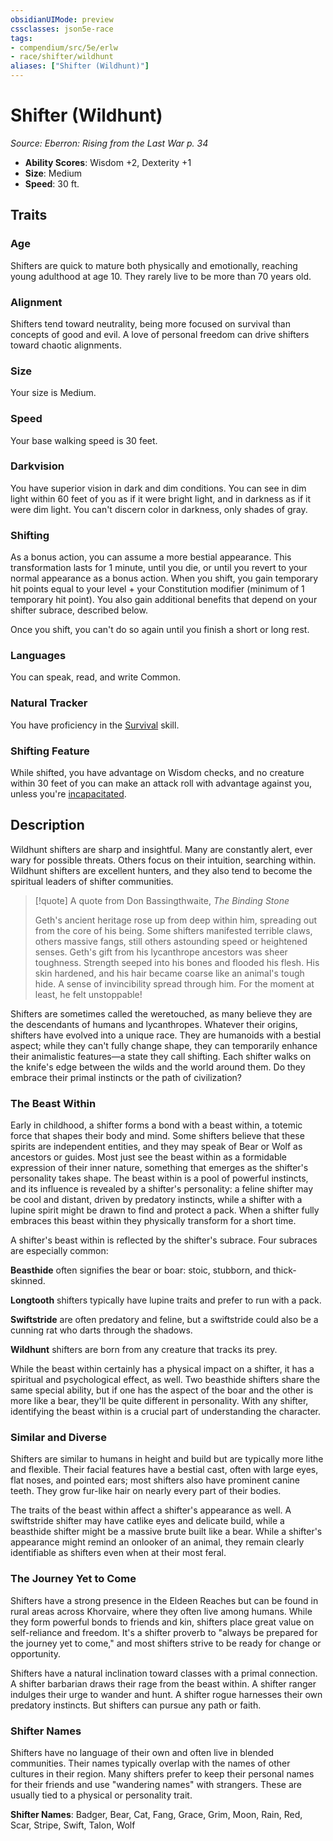 ```yaml
---
obsidianUIMode: preview
cssclasses: json5e-race
tags:
- compendium/src/5e/erlw
- race/shifter/wildhunt
aliases: ["Shifter (Wildhunt)"]
---
```

# Shifter (Wildhunt)
*Source: Eberron: Rising from the Last War p. 34*  

- **Ability Scores**: Wisdom +2, Dexterity +1
- **Size**: Medium
- **Speed**: 30 ft.

## Traits

### Age

Shifters are quick to mature both physically and emotionally, reaching young adulthood at age 10. They rarely live to be more than 70 years old.

### Alignment

Shifters tend toward neutrality, being more focused on survival than concepts of good and evil. A love of personal freedom can drive shifters toward chaotic alignments.

### Size

Your size is Medium.

### Speed

Your base walking speed is 30 feet.

### Darkvision

You have superior vision in dark and dim conditions. You can see in dim light within 60 feet of you as if it were bright light, and in darkness as if it were dim light. You can't discern color in darkness, only shades of gray.

### Shifting

As a bonus action, you can assume a more bestial appearance. This transformation lasts for 1 minute, until you die, or until you revert to your normal appearance as a bonus action. When you shift, you gain temporary hit points equal to your level + your Constitution modifier (minimum of 1 temporary hit point). You also gain additional benefits that depend on your shifter subrace, described below.

Once you shift, you can't do so again until you finish a short or long rest.

### Languages

You can speak, read, and write Common.

### Natural Tracker

You have proficiency in the [Survival](2-Mechanics/CLI/rules/skills.md#Survival) skill.

### Shifting Feature

While shifted, you have advantage on Wisdom checks, and no creature within 30 feet of you can make an attack roll with advantage against you, unless you're [incapacitated](2-Mechanics/CLI/rules/conditions.md#Incapacitated).

## Description

Wildhunt shifters are sharp and insightful. Many are constantly alert, ever wary for possible threats. Others focus on their intuition, searching within. Wildhunt shifters are excellent hunters, and they also tend to become the spiritual leaders of shifter communities.

> [!quote] A quote from Don Bassingthwaite, *The Binding Stone*  
> 
> Geth's ancient heritage rose up from deep within him, spreading out from the core of his being. Some shifters manifested terrible claws, others massive fangs, still others astounding speed or heightened senses. Geth's gift from his lycanthrope ancestors was sheer toughness. Strength seeped into his bones and flooded his flesh. His skin hardened, and his hair became coarse like an animal's tough hide. A sense of invincibility spread through him. For the moment at least, he felt unstoppable!

Shifters are sometimes called the weretouched, as many believe they are the descendants of humans and lycanthropes. Whatever their origins, shifters have evolved into a unique race. They are humanoids with a bestial aspect; while they can't fully change shape, they can temporarily enhance their animalistic features—a state they call shifting. Each shifter walks on the knife's edge between the wilds and the world around them. Do they embrace their primal instincts or the path of civilization?

### The Beast Within

Early in childhood, a shifter forms a bond with a beast within, a totemic force that shapes their body and mind. Some shifters believe that these spirits are independent entities, and they may speak of Bear or Wolf as ancestors or guides. Most just see the beast within as a formidable expression of their inner nature, something that emerges as the shifter's personality takes shape. The beast within is a pool of powerful instincts, and its influence is revealed by a shifter's personality: a feline shifter may be cool and distant, driven by predatory instincts, while a shifter with a lupine spirit might be drawn to find and protect a pack. When a shifter fully embraces this beast within they physically transform for a short time.

A shifter's beast within is reflected by the shifter's subrace. Four subraces are especially common:

**Beasthide** often signifies the bear or boar: stoic, stubborn, and thick-skinned.

**Longtooth** shifters typically have lupine traits and prefer to run with a pack.

**Swiftstride** are often predatory and feline, but a swiftstride could also be a cunning rat who darts through the shadows.

**Wildhunt** shifters are born from any creature that tracks its prey.

While the beast within certainly has a physical impact on a shifter, it has a spiritual and psychological effect, as well. Two beasthide shifters share the same special ability, but if one has the aspect of the boar and the other is more like a bear, they'll be quite different in personality. With any shifter, identifying the beast within is a crucial part of understanding the character.

### Similar and Diverse

Shifters are similar to humans in height and build but are typically more lithe and flexible. Their facial features have a bestial cast, often with large eyes, flat noses, and pointed ears; most shifters also have prominent canine teeth. They grow fur-like hair on nearly every part of their bodies.

The traits of the beast within affect a shifter's appearance as well. A swiftstride shifter may have catlike eyes and delicate build, while a beasthide shifter might be a massive brute built like a bear. While a shifter's appearance might remind an onlooker of an animal, they remain clearly identifiable as shifters even when at their most feral.

### The Journey Yet to Come

Shifters have a strong presence in the Eldeen Reaches but can be found in rural areas across Khorvaire, where they often live among humans. While they form powerful bonds to friends and kin, shifters place great value on self-reliance and freedom. It's a shifter proverb to "always be prepared for the journey yet to come," and most shifters strive to be ready for change or opportunity.

Shifters have a natural inclination toward classes with a primal connection. A shifter barbarian draws their rage from the beast within. A shifter ranger indulges their urge to wander and hunt. A shifter rogue harnesses their own predatory instincts. But shifters can pursue any path or faith.

### Shifter Names

Shifters have no language of their own and often live in blended communities. Their names typically overlap with the names of other cultures in their region. Many shifters prefer to keep their personal names for their friends and use "wandering names" with strangers. These are usually tied to a physical or personality trait.

**Shifter Names**: Badger, Bear, Cat, Fang, Grace, Grim, Moon, Rain, Red, Scar, Stripe, Swift, Talon, Wolf
